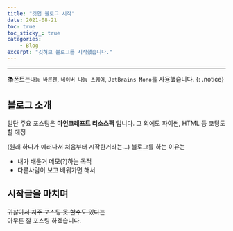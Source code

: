 ```yaml
---
title: "깃헙 블로그 시작"
date: 2021-08-21
toc: true
toc_sticky_: true
categories:
    - Blog
excerpt: "깃허브 블로그를 시작했습니다."
---
```

***
📚폰트는`나눔 바른펜`, `네이버 나눔 스퀘어`, `JetBrains Mono`를 사용했습니다.
{: .notice}

## 블로그 소개
일단 주요 포스팅은 **마인크래프트 리소스팩** 입니다.
그 외에도 파이썬, HTML 등 코딩도 할 예정

~~(원래 하다가 에러나서 처음부터 시작한거라는...)~~
블로그를 하는 이유는 
+ 내가 배운거 메모(?)하는 목적
+ 다른사람이 보고 배워가면 해서


## 시작글을 마치며
~~귀찮아서 자주 포스팅 못 할수도 있다는~~<br>
아무튼 잘 포스팅 하겠습니다.
